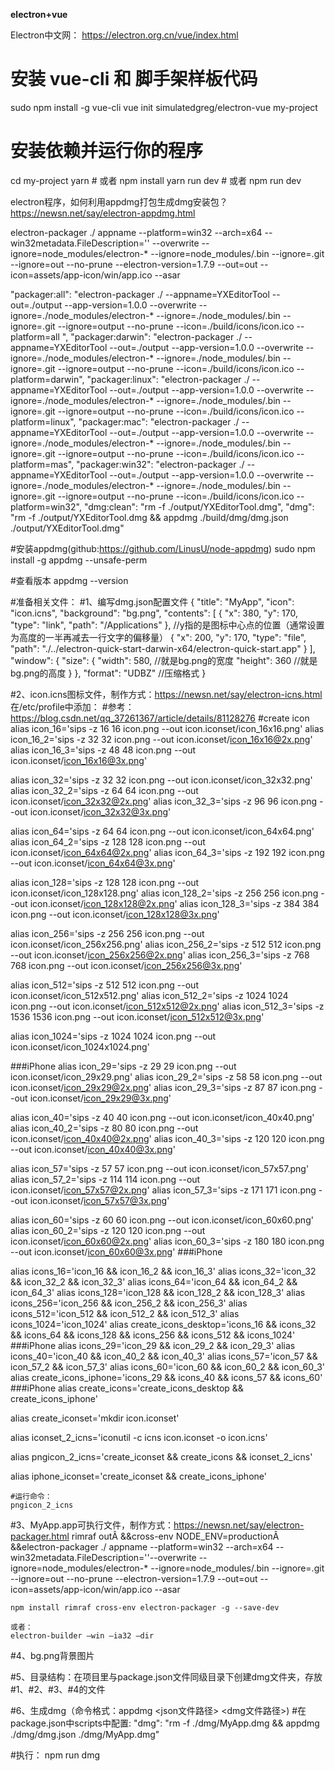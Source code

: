 **electron+vue**

Electron中文网：
https://electron.org.cn/vue/index.html

# 安装 vue-cli 和 脚手架样板代码
sudo npm install -g vue-cli
vue init simulatedgreg/electron-vue my-project

# 安装依赖并运行你的程序
cd my-project
yarn # 或者 npm install
yarn run dev # 或者 npm run dev




electron程序，如何利用appdmg打包生成dmg安装包？
https://newsn.net/say/electron-appdmg.html

electron-packager ./ appname --platform=win32 --arch=x64 --win32metadata.FileDescription='' --overwrite --ignore=node_modules/electron-* --ignore=node_modules/.bin --ignore=.git --ignore=out --no-prune --electron-version=1.7.9 --out=out --icon=assets/app-icon/win/app.ico --asar


"packager:all": "electron-packager ./ --appname=YXEditorTool --out=./output --app-version=1.0.0 --overwrite --ignore=./node_modules/electron-* --ignore=./node_modules/.bin --ignore=.git --ignore=output --no-prune --icon=./build/icons/icon.ico --platform=all ",
"packager:darwin": "electron-packager ./ --appname=YXEditorTool --out=./output --app-version=1.0.0 --overwrite --ignore=./node_modules/electron-* --ignore=./node_modules/.bin --ignore=.git --ignore=output --no-prune --icon=./build/icons/icon.ico --platform=darwin",
"packager:linux": "electron-packager ./ --appname=YXEditorTool --out=./output --app-version=1.0.0 --overwrite --ignore=./node_modules/electron-* --ignore=./node_modules/.bin --ignore=.git --ignore=output --no-prune --icon=./build/icons/icon.ico --platform=linux",
"packager:mac": "electron-packager ./ --appname=YXEditorTool --out=./output --app-version=1.0.0 --overwrite --ignore=./node_modules/electron-* --ignore=./node_modules/.bin --ignore=.git --ignore=output --no-prune --icon=./build/icons/icon.ico --platform=mas",
"packager:win32": "electron-packager ./ --appname=YXEditorTool --out=./output --app-version=1.0.0 --overwrite --ignore=./node_modules/electron-* --ignore=./node_modules/.bin --ignore=.git --ignore=output --no-prune --icon=./build/icons/icon.ico --platform=win32",
"dmg:clean": "rm -f ./output/YXEditorTool.dmg",
"dmg": "rm -f ./output/YXEditorTool.dmg && appdmg ./build/dmg/dmg.json ./output/YXEditorTool.dmg"



#安装appdmg(github:https://github.com/LinusU/node-appdmg)
sudo npm install -g appdmg --unsafe-perm

#查看版本
appdmg --version

#准备相关文件：
#1、编写dmg.json配置文件
{
    "title": "MyApp",
    "icon": "icon.icns",
    "background": "bg.png",
    "contents": [
      { "x": 380, "y": 170, "type": "link", "path": "/Applications" }, //y指的是图标中心点的位置（通常设置为高度的一半再减去一行文字的偏移量）
      { "x": 200, "y": 170, "type": "file", "path": "./../electron-quick-start-darwin-x64/electron-quick-start.app" }
    ],
    "window": {
        "size": {
            "width": 580,  //就是bg.png的宽度
            "height": 360  //就是bg.png的高度
        }
    },
    "format": "UDBZ" //压缩格式
}

#2、icon.icns图标文件，制作方式：https://newsn.net/say/electron-icns.html
	在/etc/profile中添加：
	#参考：https://blog.csdn.net/qq_37261367/article/details/81128276
#create icon
alias icon_16='sips -z 16 16 icon.png --out icon.iconset/icon_16x16.png'
alias icon_16_2='sips -z 32 32 icon.png --out icon.iconset/icon_16x16@2x.png'
alias icon_16_3='sips -z 48 48 icon.png --out icon.iconset/icon_16x16@3x.png'

alias icon_32='sips -z 32 32 icon.png --out icon.iconset/icon_32x32.png'
alias icon_32_2='sips -z 64 64 icon.png --out icon.iconset/icon_32x32@2x.png'
alias icon_32_3='sips -z 96 96 icon.png --out icon.iconset/icon_32x32@3x.png'

alias icon_64='sips -z 64 64 icon.png --out icon.iconset/icon_64x64.png'
alias icon_64_2='sips -z 128 128 icon.png --out icon.iconset/icon_64x64@2x.png'
alias icon_64_3='sips -z 192 192 icon.png --out icon.iconset/icon_64x64@3x.png'

alias icon_128='sips -z 128 128 icon.png --out icon.iconset/icon_128x128.png'
alias icon_128_2='sips -z 256 256 icon.png --out icon.iconset/icon_128x128@2x.png'
alias icon_128_3='sips -z 384 384 icon.png --out icon.iconset/icon_128x128@3x.png'

alias icon_256='sips -z 256 256 icon.png --out icon.iconset/icon_256x256.png'
alias icon_256_2='sips -z 512 512 icon.png --out icon.iconset/icon_256x256@2x.png'
alias icon_256_3='sips -z 768 768 icon.png --out icon.iconset/icon_256x256@3x.png'

alias icon_512='sips -z 512 512 icon.png --out icon.iconset/icon_512x512.png'
alias icon_512_2='sips -z 1024 1024 icon.png --out icon.iconset/icon_512x512@2x.png'
alias icon_512_3='sips -z 1536 1536 icon.png --out icon.iconset/icon_512x512@3x.png'

alias icon_1024='sips -z 1024 1024 icon.png --out icon.iconset/icon_1024x1024.png'

###iPhone
alias icon_29='sips -z 29 29 icon.png --out icon.iconset/icon_29x29.png'
alias icon_29_2='sips -z 58 58 icon.png --out icon.iconset/icon_29x29@2x.png'
alias icon_29_3='sips -z 87 87 icon.png --out icon.iconset/icon_29x29@3x.png'

alias icon_40='sips -z 40 40 icon.png --out icon.iconset/icon_40x40.png'
alias icon_40_2='sips -z 80 80 icon.png --out icon.iconset/icon_40x40@2x.png'
alias icon_40_3='sips -z 120 120 icon.png --out icon.iconset/icon_40x40@3x.png'

alias icon_57='sips -z 57 57 icon.png --out icon.iconset/icon_57x57.png'
alias icon_57_2='sips -z 114 114 icon.png --out icon.iconset/icon_57x57@2x.png'
alias icon_57_3='sips -z 171 171 icon.png --out icon.iconset/icon_57x57@3x.png'

alias icon_60='sips -z 60 60 icon.png --out icon.iconset/icon_60x60.png'
alias icon_60_2='sips -z 120 120 icon.png --out icon.iconset/icon_60x60@2x.png'
alias icon_60_3='sips -z 180 180 icon.png --out icon.iconset/icon_60x60@3x.png'
###iPhone

alias icons_16='icon_16 && icon_16_2 && icon_16_3'
alias icons_32='icon_32 && icon_32_2 && icon_32_3'
alias icons_64='icon_64 && icon_64_2 && icon_64_3'
alias icons_128='icon_128 && icon_128_2 && icon_128_3'
alias icons_256='icon_256 && icon_256_2 && icon_256_3'
alias icons_512='icon_512 && icon_512_2 && icon_512_3'
alias icons_1024='icon_1024'
alias create_icons_desktop='icons_16 && icons_32 && icons_64 && icons_128 && icons_256 && icons_512 && icons_1024'
###iPhone
alias icons_29='icon_29 && icon_29_2 && icon_29_3'
alias icons_40='icon_40 && icon_40_2 && icon_40_3'
alias icons_57='icon_57 && icon_57_2 && icon_57_3'
alias icons_60='icon_60 && icon_60_2 && icon_60_3'
alias create_icons_iphone='icons_29 && icons_40 && icons_57 && icons_60'
###iPhone
alias create_icons='create_icons_desktop && create_icons_iphone'


alias create_iconset='mkdir icon.iconset'

alias iconset_2_icns='iconutil -c icns icon.iconset -o icon.icns'

alias pngicon_2_icns='create_iconset && create_icons && iconset_2_icns'

alias iphone_iconset='create_iconset && create_icons_iphone'


	#运行命令：
	pngicon_2_icns
#3、MyApp.app可执行文件，制作方式：https://newsn.net/say/electron-packager.html
 rimraf outÂ &&cross-env NODE_ENV=productionÂ &&electron-packager ./ appname --platform=win32 --arch=x64 --win32metadata.FileDescription=''--overwrite --ignore=node_modules/electron-* --ignore=node_modules/.bin --ignore=.git --ignore=out --no-prune --electron-version=1.7.9 --out=out --icon=assets/app-icon/win/app.ico --asar

	npm install rimraf cross-env electron-packager -g --save-dev

	或者：
	electron-builder —win —ia32 —dir

#4、bg.png背景图片

#5、目录结构：在项目里与package.json文件同级目录下创建dmg文件夹，存放#1、#2、#3、#4的文件

#6、生成dmg（命令格式：appdmg <json文件路径> <dmg文件路径>)
#在package.json中scripts中配置:
"dmg": "rm -f ./dmg/MyApp.dmg && appdmg ./dmg/dmg.json ./dmg/MyApp.dmg"

#执行：
npm run dmg


